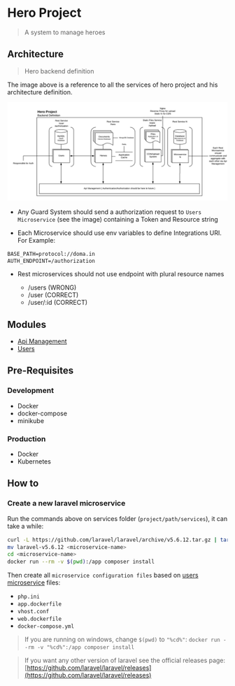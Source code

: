 # Hero Project

> A system to manage heroes

## Architecture

> Hero backend definition

The image above is a reference to all the services of hero project and his architecture definition.

![Architecture Definition](./docs/img/architecture.png "Architecture definition image")

* Any Guard System  should send a authorization request to `Users Microservice` (see the image) containing a Token and Resource string

* Each Microservice should use env variables to define Integrations URI. For Example:

```
BASE_PATH=protocol://doma.in
AUTH_ENDPOINT=/authorization
```

* Rest microservices should not use endpoint with plural resource names
    
    * /users (WRONG)
    * /user (CORRECT)
    * /user/:id (CORRECT)

## Modules

* [Api Management](./docs/api-management/api-management.md)
* [Users](./docs/users/users.md)

## Pre-Requisites

### Development

* Docker
* docker-compose
* minikube

### Production

* Docker
* Kubernetes

## How to

### Create a new laravel microservice

Run the commands above on services folder (`project/path/services`), it can take a while:

```sh
curl -L https://github.com/laravel/laravel/archive/v5.6.12.tar.gz | tar xz
mv laravel-v5.6.12 <microservice-name>
cd <microservice-name>
docker run --rm -v $(pwd):/app composer install
```

Then create all `microservice configuration files` based on [users microservice](./services/users) files:
* `php.ini`
* `app.dockerfile`
* `vhost.conf`
* `web.dockerfile`
* `docker-compose.yml`


> If you are running on windows, change `$(pwd)` to `"%cd%"`: `docker run --rm -v "%cd%":/app composer install`

> If you want any other version of laravel see the official releases page: [https://github.com/laravel/laravel/releases](https://github.com/laravel/laravel/releases)
